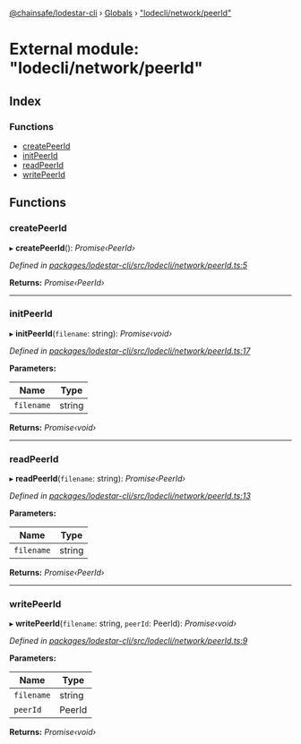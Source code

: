 [@chainsafe/lodestar-cli](../README.md) › [Globals](../globals.md) › ["lodecli/network/peerId"](_lodecli_network_peerid_.md)

# External module: "lodecli/network/peerId"

## Index

### Functions

* [createPeerId](_lodecli_network_peerid_.md#createpeerid)
* [initPeerId](_lodecli_network_peerid_.md#initpeerid)
* [readPeerId](_lodecli_network_peerid_.md#readpeerid)
* [writePeerId](_lodecli_network_peerid_.md#writepeerid)

## Functions

###  createPeerId

▸ **createPeerId**(): *Promise‹PeerId›*

*Defined in [packages/lodestar-cli/src/lodecli/network/peerId.ts:5](https://github.com/ChainSafe/lodestar/blob/b6353573c/packages/lodestar-cli/src/lodecli/network/peerId.ts#L5)*

**Returns:** *Promise‹PeerId›*

___

###  initPeerId

▸ **initPeerId**(`filename`: string): *Promise‹void›*

*Defined in [packages/lodestar-cli/src/lodecli/network/peerId.ts:17](https://github.com/ChainSafe/lodestar/blob/b6353573c/packages/lodestar-cli/src/lodecli/network/peerId.ts#L17)*

**Parameters:**

Name | Type |
------ | ------ |
`filename` | string |

**Returns:** *Promise‹void›*

___

###  readPeerId

▸ **readPeerId**(`filename`: string): *Promise‹PeerId›*

*Defined in [packages/lodestar-cli/src/lodecli/network/peerId.ts:13](https://github.com/ChainSafe/lodestar/blob/b6353573c/packages/lodestar-cli/src/lodecli/network/peerId.ts#L13)*

**Parameters:**

Name | Type |
------ | ------ |
`filename` | string |

**Returns:** *Promise‹PeerId›*

___

###  writePeerId

▸ **writePeerId**(`filename`: string, `peerId`: PeerId): *Promise‹void›*

*Defined in [packages/lodestar-cli/src/lodecli/network/peerId.ts:9](https://github.com/ChainSafe/lodestar/blob/b6353573c/packages/lodestar-cli/src/lodecli/network/peerId.ts#L9)*

**Parameters:**

Name | Type |
------ | ------ |
`filename` | string |
`peerId` | PeerId |

**Returns:** *Promise‹void›*
